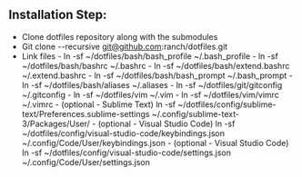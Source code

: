 ## Installation Step:
- Clone dotfiles repository along with the submodules
- Git clone --recursive git@github.com:ranch/dotfiles.git
 - Link files
        - ln -sf ~/dotfiles/bash/bash_profile ~/.bash_profile
        - ln -sf ~/dotfiles/bash/bashrc ~/.bashrc
        - ln -sf ~/dotfiles/bash/extend.bashrc ~/.extend.bashrc
        - ln -sf ~/dotfiles/bash/bash_prompt ~/.bash_prompt
        - ln -sf ~/dotfiles/bash/aliases ~/.aliases
        - ln -sf ~/dotfiles/git/gitconfig ~/.gitconfig
        - ln -sf ~/dotfiles/vim ~/.vim
        - ln -sf ~/dotfiles/vim/vimrc ~/.vimrc
        - (optional - Sublime Text) ln -sf ~/dotfiles/config/sublime-text/Preferences.sublime-settings ~/.config/sublime-text-3/Packages/User/ 
        - (optional - Visual Studio Code) ln -sf ~/dotfiles/config/visual-studio-code/keybindings.json ~/.config/Code/User/keybindings.json 
        - (optional - Visual Studio Code) ln -sf ~/dotfiles/config/visual-studio-code/settings.json ~/.config/Code/User/settings.json 
